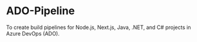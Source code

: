 # ADO-Pipeline
To create build pipelines for Node.js, Next.js, Java, .NET, and C# projects in Azure DevOps (ADO).
